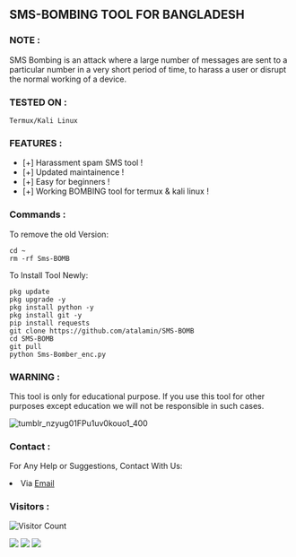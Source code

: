

## SMS-BOMBING TOOL FOR BANGLADESH

### NOTE :
SMS Bombing is an attack where a large number of messages are sent to a particular number in a very short period of time, to harass a user or disrupt the normal working of a device.


### TESTED ON :

    Termux/Kali Linux


### FEATURES :
* [+] Harassment spam SMS tool !
* [+] Updated maintainence !
* [+] Easy for beginners !
* [+] Working BOMBING tool for termux & kali linux !

### Commands :
To remove the old Version:
``` shell script
cd ~
rm -rf Sms-BOMB
```
To Install Tool Newly:

``` shell script
pkg update
pkg upgrade -y
pkg install python -y
pkg install git -y
pip install requests
git clone https://github.com/atalamin/SMS-BOMB
cd SMS-BOMB
git pull 
python Sms-Bomber_enc.py
```

### WARNING :

This tool is only for educational purpose. If you use this tool for other purposes except education we will not be responsible in such cases.

![tumblr_nzyug01FPu1uv0kouo1_400](https://user-images.githubusercontent.com/107056647/216527573-6116b55e-a4e7-43c1-a2a5-aaa7577c672e.gif)


### Contact :
For Any Help or Suggestions, Contact With Us:
<li> Via <a href="mailto: misterweird10@gmail.com">Email</a>


### Visitors :

![Visitor Count](https://profile-counter.glitch.me/weirdnehal/count.svg)



<p align="left">
  <a href="https://github.com/atlamin" target="_blank"><img src="https://img.shields.io/badge/Github-atalamin-green?style=for-the-badge&logo=github"></a>
  <a href="https://www.instagram.com/skb.team.2022.10" target="_blank"><img src="https://img.shields.io/badge/IG-%40skb.team.2022-red?style=for-the-badge&logo=instagram"></a>
  <a href="https://fb./Md. Alamin Islam" target="_blank"><img src="https://img.shields.io/badge/Chat-Messenger-blue?style=for-the-badge&logo=messenger"></a>
</p>




  
  
  
  
